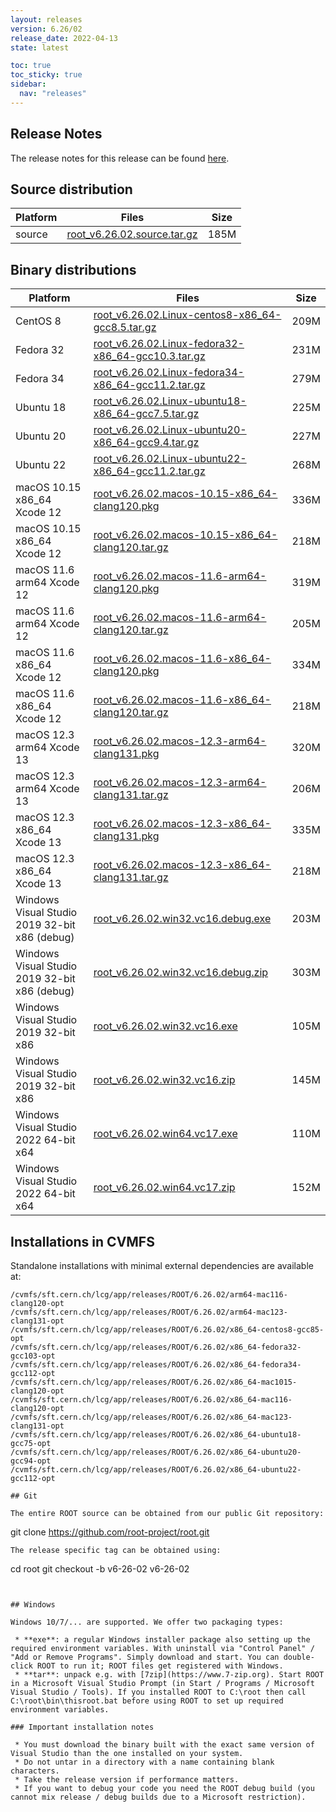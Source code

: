 ```yaml
---
layout: releases
version: 6.26/02
release_date: 2022-04-13
state: latest

toc: true
toc_sticky: true
sidebar:
  nav: "releases"
---
```



## Release Notes

The release notes for this release can be found [here](https://root.cern/doc/v626/release-notes.html#release-6.2602).

## Source distribution

| Platform       | Files | Size |
|-----------|-------|-----|
| source | [root_v6.26.02.source.tar.gz](https://root.cern/download/root_v6.26.02.source.tar.gz) | 185M |


## Binary distributions

| Platform       | Files | Size |
|-----------|-------|-----|
| CentOS 8 | [root_v6.26.02.Linux-centos8-x86_64-gcc8.5.tar.gz](https://root.cern/download/root_v6.26.02.Linux-centos8-x86_64-gcc8.5.tar.gz) | 209M |
| Fedora 32 | [root_v6.26.02.Linux-fedora32-x86_64-gcc10.3.tar.gz](https://root.cern/download/root_v6.26.02.Linux-fedora32-x86_64-gcc10.3.tar.gz) | 231M |
| Fedora 34 | [root_v6.26.02.Linux-fedora34-x86_64-gcc11.2.tar.gz](https://root.cern/download/root_v6.26.02.Linux-fedora34-x86_64-gcc11.2.tar.gz) | 279M |
| Ubuntu 18 | [root_v6.26.02.Linux-ubuntu18-x86_64-gcc7.5.tar.gz](https://root.cern/download/root_v6.26.02.Linux-ubuntu18-x86_64-gcc7.5.tar.gz) | 225M |
| Ubuntu 20 | [root_v6.26.02.Linux-ubuntu20-x86_64-gcc9.4.tar.gz](https://root.cern/download/root_v6.26.02.Linux-ubuntu20-x86_64-gcc9.4.tar.gz) | 227M |
| Ubuntu 22 | [root_v6.26.02.Linux-ubuntu22-x86_64-gcc11.2.tar.gz](https://root.cern/download/root_v6.26.02.Linux-ubuntu22-x86_64-gcc11.2.tar.gz) | 268M |
| macOS 10.15 x86_64 Xcode 12 | [root_v6.26.02.macos-10.15-x86_64-clang120.pkg](https://root.cern/download/root_v6.26.02.macos-10.15-x86_64-clang120.pkg) | 336M |
| macOS 10.15 x86_64 Xcode 12 | [root_v6.26.02.macos-10.15-x86_64-clang120.tar.gz](https://root.cern/download/root_v6.26.02.macos-10.15-x86_64-clang120.tar.gz) | 218M |
| macOS 11.6 arm64 Xcode 12 | [root_v6.26.02.macos-11.6-arm64-clang120.pkg](https://root.cern/download/root_v6.26.02.macos-11.6-arm64-clang120.pkg) | 319M |
| macOS 11.6 arm64 Xcode 12 | [root_v6.26.02.macos-11.6-arm64-clang120.tar.gz](https://root.cern/download/root_v6.26.02.macos-11.6-arm64-clang120.tar.gz) | 205M |
| macOS 11.6 x86_64 Xcode 12 | [root_v6.26.02.macos-11.6-x86_64-clang120.pkg](https://root.cern/download/root_v6.26.02.macos-11.6-x86_64-clang120.pkg) | 334M |
| macOS 11.6 x86_64 Xcode 12 | [root_v6.26.02.macos-11.6-x86_64-clang120.tar.gz](https://root.cern/download/root_v6.26.02.macos-11.6-x86_64-clang120.tar.gz) | 218M |
| macOS 12.3 arm64 Xcode 13 | [root_v6.26.02.macos-12.3-arm64-clang131.pkg](https://root.cern/download/root_v6.26.02.macos-12.3-arm64-clang131.pkg) | 320M |
| macOS 12.3 arm64 Xcode 13 | [root_v6.26.02.macos-12.3-arm64-clang131.tar.gz](https://root.cern/download/root_v6.26.02.macos-12.3-arm64-clang131.tar.gz) | 206M |
| macOS 12.3 x86_64 Xcode 13 | [root_v6.26.02.macos-12.3-x86_64-clang131.pkg](https://root.cern/download/root_v6.26.02.macos-12.3-x86_64-clang131.pkg) | 335M |
| macOS 12.3 x86_64 Xcode 13 | [root_v6.26.02.macos-12.3-x86_64-clang131.tar.gz](https://root.cern/download/root_v6.26.02.macos-12.3-x86_64-clang131.tar.gz) | 218M |
| Windows Visual Studio 2019 32-bit x86  (debug) | [root_v6.26.02.win32.vc16.debug.exe](https://root.cern/download/root_v6.26.02.win32.vc16.debug.exe) | 203M |
| Windows Visual Studio 2019 32-bit x86  (debug) | [root_v6.26.02.win32.vc16.debug.zip](https://root.cern/download/root_v6.26.02.win32.vc16.debug.zip) | 303M |
| Windows Visual Studio 2019 32-bit x86  | [root_v6.26.02.win32.vc16.exe](https://root.cern/download/root_v6.26.02.win32.vc16.exe) | 105M |
| Windows Visual Studio 2019 32-bit x86  | [root_v6.26.02.win32.vc16.zip](https://root.cern/download/root_v6.26.02.win32.vc16.zip) | 145M |
| Windows Visual Studio 2022 64-bit x64  | [root_v6.26.02.win64.vc17.exe](https://root.cern/download/root_v6.26.02.win64.vc17.exe) | 110M |
| Windows Visual Studio 2022 64-bit x64  | [root_v6.26.02.win64.vc17.zip](https://root.cern/download/root_v6.26.02.win64.vc17.zip) | 152M |

## Installations in CVMFS

Standalone installations with minimal external dependencies are available at:
~~~
/cvmfs/sft.cern.ch/lcg/app/releases/ROOT/6.26.02/arm64-mac116-clang120-opt
/cvmfs/sft.cern.ch/lcg/app/releases/ROOT/6.26.02/arm64-mac123-clang131-opt
/cvmfs/sft.cern.ch/lcg/app/releases/ROOT/6.26.02/x86_64-centos8-gcc85-opt
/cvmfs/sft.cern.ch/lcg/app/releases/ROOT/6.26.02/x86_64-fedora32-gcc103-opt
/cvmfs/sft.cern.ch/lcg/app/releases/ROOT/6.26.02/x86_64-fedora34-gcc112-opt
/cvmfs/sft.cern.ch/lcg/app/releases/ROOT/6.26.02/x86_64-mac1015-clang120-opt
/cvmfs/sft.cern.ch/lcg/app/releases/ROOT/6.26.02/x86_64-mac116-clang120-opt
/cvmfs/sft.cern.ch/lcg/app/releases/ROOT/6.26.02/x86_64-mac123-clang131-opt
/cvmfs/sft.cern.ch/lcg/app/releases/ROOT/6.26.02/x86_64-ubuntu18-gcc75-opt
/cvmfs/sft.cern.ch/lcg/app/releases/ROOT/6.26.02/x86_64-ubuntu20-gcc94-opt
/cvmfs/sft.cern.ch/lcg/app/releases/ROOT/6.26.02/x86_64-ubuntu22-gcc112-opt

## Git

The entire ROOT source can be obtained from our public Git repository:

~~~
git clone https://github.com/root-project/root.git
~~~
The release specific tag can be obtained using:
~~~
cd root
git checkout -b v6-26-02 v6-26-02
~~~


## Windows

Windows 10/7/... are supported. We offer two packaging types:

 * **exe**: a regular Windows installer package also setting up the required environment variables. With uninstall via "Control Panel" / "Add or Remove Programs". Simply download and start. You can double-click ROOT to run it; ROOT files get registered with Windows.
 * **tar**: unpack e.g. with [7zip](https://www.7-zip.org). Start ROOT in a Microsoft Visual Studio Prompt (in Start / Programs / Microsoft Visual Studio / Tools). If you installed ROOT to C:\root then call C:\root\bin\thisroot.bat before using ROOT to set up required environment variables.

### Important installation notes

 * You must download the binary built with the exact same version of Visual Studio than the one installed on your system.
 * Do not untar in a directory with a name containing blank characters.
 * Take the release version if performance matters.
 * If you want to debug your code you need the ROOT debug build (you cannot mix release / debug builds due to a Microsoft restriction).
